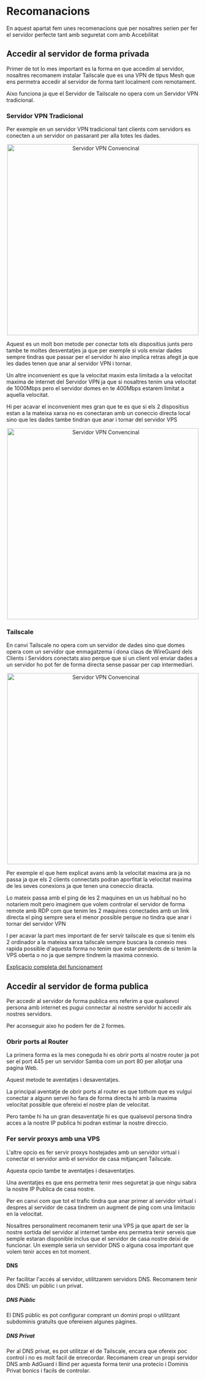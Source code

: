 # Recomanacions
En aquest apartat fem unes recomenacions que per nosaltres serien per fer el servidor perfecte tant amb seguretat com amb Accebilitat

## Accedir al servidor de forma privada
Primer de tot lo mes important es la forma en que accedim al servidor, nosaltres recomanem instalar Tailscale que es una VPN de tipus Mesh que ens permetra accedir al servidor de forma tant localment com remotament.

Aixo funciona ja que el Servidor de Tailscale no opera com un Servidor VPN tradicional.

### Servidor VPN Tradicional
Per exemple en un servidor VPN tradicional tant clients com servidors es conecten a un servidor on passarant per alla totes les dades.

<div align="center">
<img src="https://github.com/Otorexer/SerLliure/assets/118485801/78c07065-8bd3-48c1-a37c-ba6287af56d0" alt="Servidor VPN Convencinal" style="height: 500px;">
</div>

Aquest es un molt bon metode per conectar tots els dispositius junts pero tambe te moltes desventatjes ja que per exemple si vols enviar dades sempre tindras que passar per el servidor hi aixo implica retras afegit ja que les dades tenen que anar al servidor VPN i tornar.

Un altre inconvenient es que la velocitat maxim esta limitada a la velocitat maxima de internet del Servidor VPN ja que si nosaltres tenim una velocitat de 1000Mbps pero el servidor domes en te 400Mbps estarem limitat a aquella velocitat.

Hi per acavar el inconvenient mes gran que te es que si els 2 dispositius estan a la mateixa xarxa no es conectaran amb un coneccio directa local sino que les dades tambe tindran que anar i tornar del servidor VPS

<div align="center">
<img src="https://github.com/Otorexer/SerLliure/assets/118485801/10a214b2-c2d7-4a90-ab55-d22ceda308e2" alt="Servidor VPN Convencinal" style="height: 500px;">
</div>

### Tailscale
En canvi Tailscale no opera com un servidor de dades sino que domes opera com un servidor que enmagatzema i dona claus de WireGuard dels Clients i Servidors conectats aixo perque que si un client vol enviar dades a un servidor ho pot fer de forma directa sense passar per cap intermediari.

<div align="center">
<img src="https://github.com/Otorexer/SerLliure/assets/118485801/2e2de98c-9cad-4851-b21a-55748fa01b22" alt="Servidor VPN Convencinal" style="height: 500px;">
</div>

Per exemple el que hem explicat avans amb la velocitat maxima ara ja no passa ja que els 2 clients connectats podran aporfitat la velocitat maxima de les seves conexions ja que tenen una coneccio diracta.

Lo mateix passa amb el ping de les 2 maquines en un us habitual no ho notariem molt pero imaginem que volem controlar el servidor de forma remote amb RDP com que tenim les 2 maquines conectades amb un link directa el ping sempre sera el menor possible perque no tindra que anar i tornar del servidor VPN

I per acavar la part mes important de fer servir tailscale es que si tenim els 2 ordinador a la mateixa xarxa tailscale sempre buscara la conexio mes rapida possible d'aquesta forma no tenim que estar pendents de si tenim la VPS oberta o no ja que sempre tindrem la maxima connexio.

[Explicacio completa del funcionament](https://tailscale.com/blog/how-tailscale-works/)

## Accedir al servidor de forma publica
Per accedir al servidor de forma publica ens referim a que qualsevol persona amb internet es pugui connectar al nostre servidor hi accedir als nostres servidors.

Per aconseguir aixo ho podem fer de 2 formes.

### Obrir ports al Router
La primera forma es la mes coneguda hi es obrir ports al nostre router ja pot ser el port 445 per un servidor Samba com un port 80 per allotjar una pagina Web.

Aquest metode te aventatjes i desaventatjes.

La principal aventatje de obrir ports al router es que tothom que es vulgui conectar a algunn servei ho fara de forma directa hi amb la maxima velocitat possible que ofereixi el nostre plan de velocitat.

Pero tambe hi ha un gran desaventatje hi es que qualsevol persona tindra acces a la nostre IP publica hi podran estimar la nostre direccio.

### Fer servir proxys amb una VPS
L'altre opcio es fer servir proxys hostejades amb un servidor virtual i conectar el servidor amb el servidor de casa mitjançant Tailscale.

Aquesta opcio tambe te aventatjes i desaventatjes.

Una aventatjes es que ens permetra tenir mes seguretat ja que ningu sabra la nostre IP Publica de casa nostre.

Per en canvi com que tot el trafic tindra que anar primer al servidor virtual i despres al servidor de casa tindrem un augment de ping com una limitacio en la velocitat.

Nosaltres personalment recomanem tenir una VPS ja que apart de ser la nostre sortida del servidor al internet tambe ens permetra tenir serveis que semple estaran disponible inclus que el servidor de casa nostre deixi de funcionar. Un exemple seria un servidor DNS o alguna cosa important que volem tenir acces en tot moment.






#### DNS
Per facilitar l'accés al servidor, utilitzarem servidors DNS. Recomanem tenir dos DNS: un públic i un privat.

##### DNS Públic
El DNS públic es pot configurar comprant un domini propi o utilitzant subdominis gratuïts que ofereixen algunes pàgines.

##### DNS Privat
Per al DNS privat, es pot utilitzar el de Tailscale, encara que ofereix poc control i no es molt facil de enrecordar. Recomanem crear un propi servidor DNS amb AdGuard i Bind per aquesta forma tenir una protecio i Dominis Privat bonics i facils de controlar.

